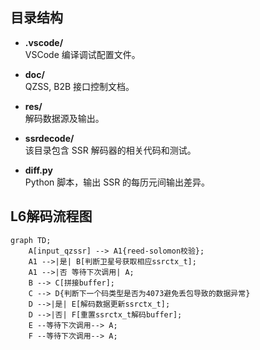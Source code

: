 ## 目录结构

- **.vscode/**  
  VSCode 编译调试配置文件。
  
- **doc/**  
  QZSS, B2B 接口控制文档。

- **res/**  
  解码数据源及输出。

- **ssrdecode/**  
  该目录包含 SSR 解码器的相关代码和测试。

- **diff.py**  
  Python 脚本，输出 SSR 的每历元间输出差异。

## L6解码流程图
```mermaid
graph TD;
    A[input_qzssr] --> A1{reed-solomon校验};
    A1 -->|是| B[判断卫星号获取相应ssrctx_t];
    A1 -->|否 等待下次调用| A;
    B --> C[拼接buffer];
    C --> D{判断下一个码类型是否为4073避免丢包导致的数据异常}
    D -->|是| E[解码数据更新ssrctx_t];
    D -->|否| F[重置ssrctx_t解码buffer];
    E --等待下次调用--> A;
    F --等待下次调用--> A;
